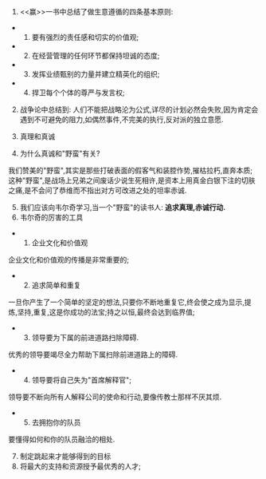 1. <<赢>>一书中总结了做生意遵循的四条基本原则:

- 1. 要有强烈的责任感和切实的价值观;
- 2. 在经营管理的任何环节都保持坦诚的态度;
- 3. 发挥业绩甄别的力量并建立精英化的组织;
- 4. 捍卫每个个体的尊严与发言权;

2. 战争论中总结到: 人们不能把战略沦为公式,详尽的计划必然会失败,因为肯定会遇到不可避免的阻力,如偶然事件,不完美的执行,反对派的独立意愿.

3. 真理和真诚

4. 为什么真诚和"野蛮"有关?

我们赞美的"野蛮",其实是那些打破表面的假客气和装腔作势,摧枯拉朽,直奔本质;这种"野蛮",是战场上兄弟之间废话少说生死相许,是资本上用真金白银下注的切肤之痛,是不会问了恭维而不指出对方可改进之处的坦率赤诚.

5. 我们应该向韦尔奇学习,当一个"野蛮"的读书人: **追求真理,赤诚行动.**
6. 韦尔奇的厉害的工具

- 1. 企业文化和价值观

企业文化和价值观的传播是非常重要的;

- 2. 追求简单和重复

一旦你产生了一个简单的坚定的想法,只要你不断地重复它,终会使之成为显示,提炼,坚持,重复,这是你成功的法宝;持之以恒,最终会达到临界值;

- 3. 领导要为下属的前进道路扫除障碍.

优秀的领导要竭尽全力帮助下属扫除前进道路上的障碍.

- 4. 领导要将自己失为"首席解释官";

领导要不断向所有人解释公司的使命和行动,要像传教士那样不厌其烦.

- 5. 去拥抱你的队员

要懂得如何和你的队员融洽的相处.

7. 制定跳起来才能够得到的目标
8. 将最大的支持和资源授予最优秀的人才;
